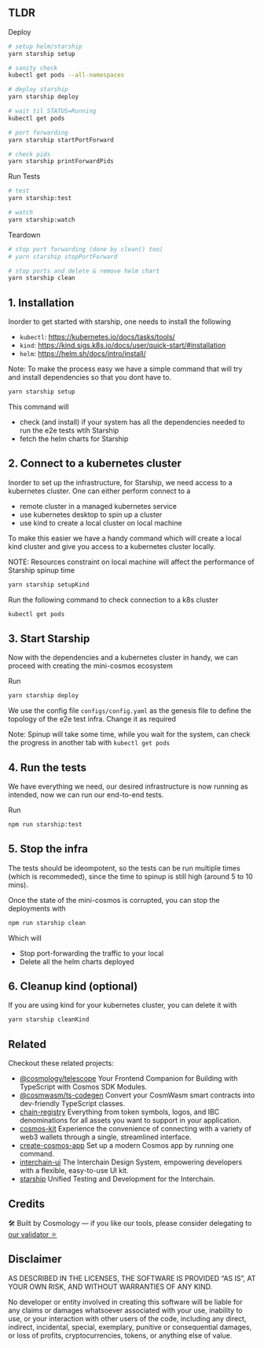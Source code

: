 ## TLDR

Deploy

```sh
# setup helm/starship
yarn starship setup

# sanity check
kubectl get pods --all-namespaces

# deploy starship
yarn starship deploy

# wait til STATUS=Running
kubectl get pods

# port forwarding
yarn starship startPortForward

# check pids
yarn starship printForwardPids
```
Run Tests

```sh
# test
yarn starship:test

# watch 
yarn starship:watch
```

Teardown

```sh
# stop port forwarding (done by clean() too)
# yarn starship stopPortForward

# stop ports and delete & remove helm chart
yarn starship clean
```

## 1. Installation
Inorder to get started with starship, one needs to install the following
* `kubectl`: https://kubernetes.io/docs/tasks/tools/
* `kind`: https://kind.sigs.k8s.io/docs/user/quick-start/#installation
* `helm`: https://helm.sh/docs/intro/install/

Note: To make the process easy we have a simple command that will try and install dependencies
so that you dont have to.

```bash
yarn starship setup
```
This command will 
* check (and install) if your system has all the dependencies needed to run the e2e tests wtih Starship
* fetch the helm charts for Starship

## 2. Connect to a kubernetes cluster
Inorder to set up the infrastructure, for Starship, we need access to a kubernetes cluster.
One can either perform connect to a 
* remote cluster in a managed kubernetes service
* use kubernetes desktop to spin up a cluster
* use kind to create a local cluster on local machine

To make this easier we have a handy command which will create a local kind cluster and give you access
to a kubernetes cluster locally.

NOTE: Resources constraint on local machine will affect the performance of Starship spinup time

```bash
yarn starship setupKind
```

Run the following command to check connection to a k8s cluster
```bash
kubectl get pods
```

## 3. Start Starship
Now with the dependencies and a kubernetes cluster in handy, we can proceed with creating the mini-cosmos ecosystem

Run
```bash
yarn starship deploy
```

We use the config file `configs/config.yaml` as the genesis file to define the topology of the e2e test infra. Change it as required

Note: Spinup will take some time, while you wait for the system, can check the progress in another tab with `kubectl get pods`

## 4. Run the tests
We have everything we need, our desired infrastructure is now running as intended, now we can run
our end-to-end tests.

Run
```bash
npm run starship:test
```

## 5. Stop the infra
The tests should be ideompotent, so the tests can be run multiple times (which is recommeded), since the time to spinup is still high (around 5 to 10 mins).

Once the state of the mini-cosmos is corrupted, you can stop the deployments with
```bash
npm run starship clean
```
Which will
* Stop port-forwarding the traffic to your local
* Delete all the helm charts deployed

## 6. Cleanup kind (optional)
If you are using kind for your kubernetes cluster, you can delete it with
```bash
yarn starship cleanKind
```

## Related

Checkout these related projects:

* [@cosmology/telescope](https://github.com/cosmology-tech/telescope) Your Frontend Companion for Building with TypeScript with Cosmos SDK Modules.
* [@cosmwasm/ts-codegen](https://github.com/CosmWasm/ts-codegen) Convert your CosmWasm smart contracts into dev-friendly TypeScript classes.
* [chain-registry](https://github.com/cosmology-tech/chain-registry) Everything from token symbols, logos, and IBC denominations for all assets you want to support in your application.
* [cosmos-kit](https://github.com/cosmology-tech/cosmos-kit) Experience the convenience of connecting with a variety of web3 wallets through a single, streamlined interface.
* [create-cosmos-app](https://github.com/cosmology-tech/create-cosmos-app) Set up a modern Cosmos app by running one command.
* [interchain-ui](https://github.com/cosmology-tech/interchain-ui) The Interchain Design System, empowering developers with a flexible, easy-to-use UI kit.
* [starship](https://github.com/cosmology-tech/starship) Unified Testing and Development for the Interchain.

## Credits

🛠 Built by Cosmology — if you like our tools, please consider delegating to [our validator ⚛️](https://cosmology.zone/validator)


## Disclaimer

AS DESCRIBED IN THE LICENSES, THE SOFTWARE IS PROVIDED “AS IS”, AT YOUR OWN RISK, AND WITHOUT WARRANTIES OF ANY KIND.

No developer or entity involved in creating this software will be liable for any claims or damages whatsoever associated with your use, inability to use, or your interaction with other users of the code, including any direct, indirect, incidental, special, exemplary, punitive or consequential damages, or loss of profits, cryptocurrencies, tokens, or anything else of value.
